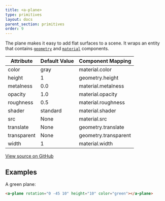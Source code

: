 ```yaml
---
title: <a-plane>
type: primitives
layout: docs
parent_section: primitives
order: 9
---
```


The plane makes it easy to add flat surfaces to a scene. It wraps an entity that contains [`geometry`](../components/geometry.html) and [`material`](../components/material.html) components.

| Attribute   | Default Value | Component Mapping    |
| ----------- | ------------- | -------------------- |
| color       | gray          | material.color       |
| height      | 1             | geometry.height      |
| metalness   | 0.0           | material.metalness   |
| opacity     | 1.0           | material.opacity     |
| roughness   | 0.5           | material.roughness   |
| shader      | standard      | material.shader      |
| src         | None          | material.src         |
| translate   | None          | geometry.translate   |
| transparent | None          | geometry.transparent |
| width       | 1             | material.width       |

[View source on GitHub](https://github.com/aframevr/aframe/blob/master/elements/templates/a-plane.html)

## Examples

A green plane:

```html
<a-plane rotation="0 -45 10" height="10" color="green"></a-plane>
```
